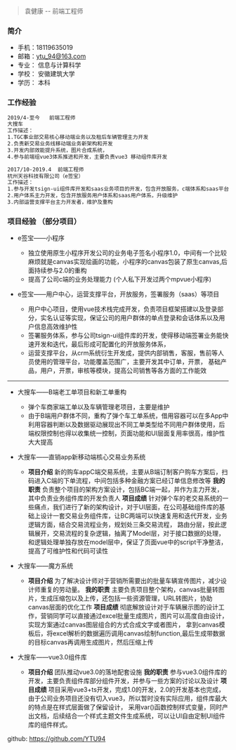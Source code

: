 
 > 袁健康 -- 前端工程师
  
 ### 简介	

 * 手机：18119635019
 * 邮箱：ytu_94@163.com
 * 专业：	信息与计算科学           
 * 学校：	安徽建筑大学    
 * 学历： 本科

### 工作经验

``` html
2019/4-至今	前端工程师
大搜车
工作描述：
1.TGC事业部交易核心移动端业务以及租后车辆管理主力开发
2.负责新交易业务线移动端业务新架构和开发
3.开发内部效能提升系统，图片合成系统，
4.参与前端组vue3体系推进和开发，主要负责vue3 移动组件库开发

2017/10-2019.4	前端工程师
杭州天谷科技有限公司（e签宝）
工作描述：
1.参与开发tsign-ui组件库开发和saas业务项目的开发，包含开放服务，c端体系和saas平台
2.用户体系主力开发，包含开放服务用户体系和saas用户体系，升级维护
3.内部运营支撑平台主力开发者，维护及重构
```

### 项目经验 （部分项目）

+ e签宝——小程序
    - 独立使用原生小程序开发公司的业务电子签名小程序1.0，中间有一个比较麻烦就是canvas实现绘画的功能，小程序的canvas包装了原生canvas,后面持续参与2.0的重构
    - 提高了公司c端的业务处理能力
    (个人私下开发过两个mpvue小程序)

+ e签宝——用户中心，运营支撑平台，开放服务，签署服务（saas）等项目
    - 用户中心项目，使用vue技术栈完成开发，负责项目框架搭建以及登录部分，实名认证等实现，保证公司的用户群体的单点登录和会话体系以及用户信息高效维护性
    - 签署服务体系，参与公司tsign-ui组件库的开发，使得移动端签署业务能快速开发和迭代，最后形成可配置化的开放服务体系，
    - 运营支撑平台，从crm系统衍生开发成，提供内部销售，客服，售前等人员使用的管理平台，功能覆盖范围广，主要开发其中订单，开票，
    基础产品，用户，开票，审核等模块，提高公司销售等各方面的工作能效

-----------------------------------------------------------

+ 大搜车——B端老工单项目和新工单重构
    - 弹个车商家端工单以及车辆管理老项目，主要是维护
    - 由于B端用户群体不同，重构了弹个车工单系统，借用容器可以在多App中利用容器判断以及数据驱动展现出不同工单类型给不同用户群体使用，后端权限控制也得以收集统一控制，页面功能和UI层面复用率很高，维护性大大提高

+ 大搜车——直销app新移动端核心交易业务系统
    - **项目介绍**
    新的购车appC端交易系统，主要从B端订制客户购车方案后，扫码进入C端的下单流程，中间包括多种金融方案已经订单信息修改等
    **我的职责**
    负责整个项目的架构方案设计，包括BC端一起，并作为主力开发，其中负责业务组件库的开发负责人
    **项目成绩**
    针对弹个车的老交易系统的一些痛点，我们进行了新的架构设计，对于UI层面，在公司基础组件库的基础上设计一套交易业务组件库，让BC两端可以快速复用和迭代开发，业务逻辑方面，结合交易流程业务，规划处三条交易流程，
    路由分层，按此逻辑展开，交易流程的复杂逻辑，抽离了Model层，对于接口数据的处理，和逻辑处理单独存放在model层中，保证了页面vue中的script干净整洁，提高了可维护性和代码可读性

+ 大搜车——魔方系统
    - **项目介绍**
    为了解决设计师对于营销所需要出的批量车辆宣传图片，减少设计师重复的劳动量。
    **我的职责**
    主要负责项目整个架构，canvas批量转图片，生成压缩包以及上传，还包括一些资源管理，URL转图片，协助canvas层面的优化工作
    **项目成绩**
    彻底解放设计对于车辆展示图的设计工作，营销同学可以直接通过excel批量生成图片，图片可以高度自由设计，实现方案通过canvas图层组合的方式合成文字或者图片，
    拿到canvas模板后，将excel解析的数据遍历调用canvas绘制function,最后生成带数据的目标canvas再调用生成图片，然后压缩上传

+ 大搜车——vue3.0组件库
    - **项目介绍**
    团队推动vue3.0的落地配套设施
    **我的职责**
    参与vue3.0组件库的开发，主要负责组件库部分组件开发，并参与一些方案的讨论以及设计
    **项目成绩**
    项目采用vue3+ts开发，完成1.0的开发，2.0的开发基本也完成，由于公司业务项目还没有切入vue3，所以暂时没有实际应用，组件库最大的特点是在样式层面做了保留设计，
    采用var()函数控制样式变量，同时产出文档，后续结合一个样式主题文件生成系统，可以让UI自由定制UI组件库的组件样式。


github: https://github.com/YTU94

